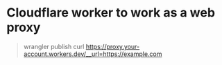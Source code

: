 # Cloudflare worker to work as a web proxy

> wrangler publish
> curl https://proxy.your-account.workers.dev/__url=https://example.com

